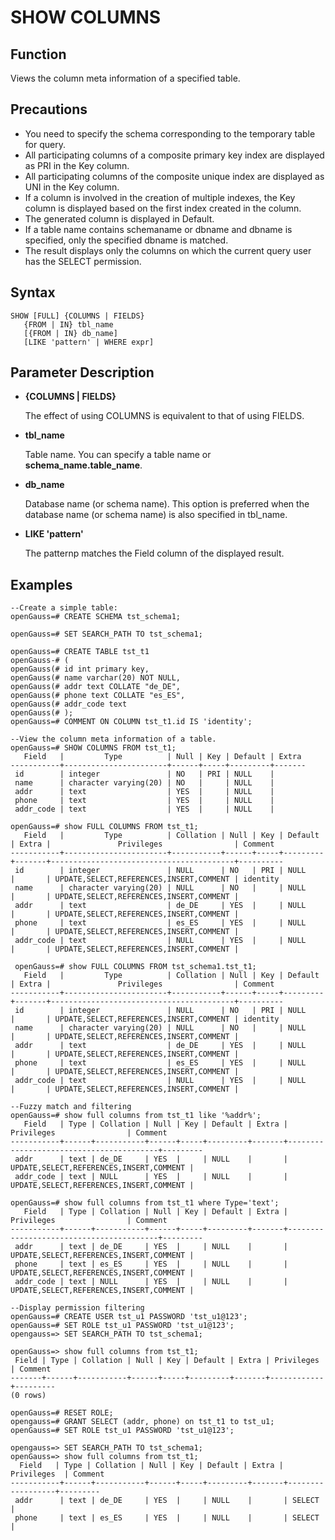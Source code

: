 # SHOW COLUMNS

## Function<a name="en-us_topic_0283137542_en-us_topic_0237122167_en-us_topic_0059778902_s86b6c9741c7741d3976c5e358e8d5486"></a>

Views the column meta information of a specified table.

## Precautions<a name="en-us_topic_0283137542_en-us_topic_0237122167_en-us_topic_0059778902_sdd2da7fe44624eb99ee77013ff96c6bd"></a>

- You need to specify the schema corresponding to the temporary table for query.
- All participating columns of a composite primary key index are displayed as PRI in the Key column.
- All participating columns of the composite unique index are displayed as UNI in the Key column.
- If a column is involved in the creation of multiple indexes, the Key column is displayed based on the first index created in the column.
- The generated column is displayed in Default.
- If a table name contains schemaname or dbname and dbname is specified, only the specified dbname is matched.
- The result displays only the columns on which the current query user has the SELECT permission.

## Syntax<a name="en-us_topic_0283137542_en-us_topic_0237122167_en-us_topic_0059778902_se242be9719f44731b261539dbd42d7b9"></a>

```
SHOW [FULL] {COLUMNS | FIELDS}
   {FROM | IN} tbl_name
   [{FROM | IN} db_name]
   [LIKE 'pattern' | WHERE expr]
```

## Parameter Description<a name="en-us_topic_0283137542_en-us_topic_0237122167_en-us_topic_0059778902_s06dfa4f09bfd4e0d9826a80e6a91b0a6"></a>

- **{COLUMNS | FIELDS}**

   The effect of using COLUMNS is equivalent to that of using FIELDS.

- **tbl_name**
  
   Table name. You can specify a table name or **schema\_name.table\_name**.

- **db_name**

   Database name (or schema name). This option is preferred when the database name (or schema name) is also specified in tbl\_name.

- **LIKE 'pattern'**

   The patternp matches the Field column of the displayed result.

## Examples<a name="en-us_topic_0283137542_en-us_topic_0237122167_en-us_topic_0059778902_sfff14489321642278317cf06cd89810d"></a>

```
--Create a simple table:
openGauss=# CREATE SCHEMA tst_schema1;

openGauss=# SET SEARCH_PATH TO tst_schema1;

openGauss=# CREATE TABLE tst_t1
openGauss-# (
openGauss(# id int primary key,
openGauss(# name varchar(20) NOT NULL,
openGauss(# addr text COLLATE "de_DE",
openGauss(# phone text COLLATE "es_ES",
openGauss(# addr_code text
openGauss(# );
openGauss=# COMMENT ON COLUMN tst_t1.id IS 'identity';

--View the column meta information of a table.
openGauss=# SHOW COLUMNS FROM tst_t1;
   Field   |         Type          | Null | Key | Default | Extra 
-----------+-----------------------+------+-----+---------+-------
 id        | integer               | NO   | PRI | NULL    | 
 name      | character varying(20) | NO   |     | NULL    | 
 addr      | text                  | YES  |     | NULL    | 
 phone     | text                  | YES  |     | NULL    | 
 addr_code | text                  | YES  |     | NULL    | 

openGauss=# show FULL COLUMNS FROM tst_t1;
   Field   |         Type          | Collation | Null | Key | Default | Extra |               Privileges                | Comment  
-----------+-----------------------+-----------+------+-----+---------+-------+-----------------------------------------+----------
 id        | integer               | NULL      | NO   | PRI | NULL    |       | UPDATE,SELECT,REFERENCES,INSERT,COMMENT | identity
 name      | character varying(20) | NULL      | NO   |     | NULL    |       | UPDATE,SELECT,REFERENCES,INSERT,COMMENT | 
 addr      | text                  | de_DE     | YES  |     | NULL    |       | UPDATE,SELECT,REFERENCES,INSERT,COMMENT | 
 phone     | text                  | es_ES     | YES  |     | NULL    |       | UPDATE,SELECT,REFERENCES,INSERT,COMMENT | 
 addr_code | text                  | NULL      | YES  |     | NULL    |       | UPDATE,SELECT,REFERENCES,INSERT,COMMENT | 
 
 openGauss=# show FULL COLUMNS FROM tst_schema1.tst_t1;
   Field   |         Type          | Collation | Null | Key | Default | Extra |               Privileges                | Comment  
-----------+-----------------------+-----------+------+-----+---------+-------+-----------------------------------------+----------
 id        | integer               | NULL      | NO   | PRI | NULL    |       | UPDATE,SELECT,REFERENCES,INSERT,COMMENT | identity
 name      | character varying(20) | NULL      | NO   |     | NULL    |       | UPDATE,SELECT,REFERENCES,INSERT,COMMENT | 
 addr      | text                  | de_DE     | YES  |     | NULL    |       | UPDATE,SELECT,REFERENCES,INSERT,COMMENT | 
 phone     | text                  | es_ES     | YES  |     | NULL    |       | UPDATE,SELECT,REFERENCES,INSERT,COMMENT | 
 addr_code | text                  | NULL      | YES  |     | NULL    |       | UPDATE,SELECT,REFERENCES,INSERT,COMMENT | 
 
--Fuzzy match and filtering
openGauss=# show full columns from tst_t1 like '%addr%';
   Field   | Type | Collation | Null | Key | Default | Extra |               Privileges                | Comment 
-----------+------+-----------+------+-----+---------+-------+-----------------------------------------+---------
 addr      | text | de_DE     | YES  |     | NULL    |       | UPDATE,SELECT,REFERENCES,INSERT,COMMENT | 
 addr_code | text | NULL      | YES  |     | NULL    |       | UPDATE,SELECT,REFERENCES,INSERT,COMMENT | 
 
openGauss=# show full columns from tst_t1 where Type='text';
   Field   | Type | Collation | Null | Key | Default | Extra |               Privileges                | Comment 
-----------+------+-----------+------+-----+---------+-------+-----------------------------------------+---------
 addr      | text | de_DE     | YES  |     | NULL    |       | UPDATE,SELECT,REFERENCES,INSERT,COMMENT | 
 phone     | text | es_ES     | YES  |     | NULL    |       | UPDATE,SELECT,REFERENCES,INSERT,COMMENT | 
 addr_code | text | NULL      | YES  |     | NULL    |       | UPDATE,SELECT,REFERENCES,INSERT,COMMENT | 

--Display permission filtering
openGauss=# CREATE USER tst_u1 PASSWORD 'tst_u1@123';
openGauss=# SET ROLE tst_u1 PASSWORD 'tst_u1@123';
opengauss=> SET SEARCH_PATH TO tst_schema1;

openGauss=> show full columns from tst_t1;
 Field | Type | Collation | Null | Key | Default | Extra | Privileges | Comment 
-------+------+-----------+------+-----+---------+-------+------------+---------
(0 rows)

openGauss=# RESET ROLE;
opengauss=# GRANT SELECT (addr, phone) on tst_t1 to tst_u1;
openGauss=# SET ROLE tst_u1 PASSWORD 'tst_u1@123';

opengauss=> SET SEARCH_PATH TO tst_schema1;
openGauss=> show full columns from tst_t1;
  Field   | Type | Collation | Null | Key | Default | Extra | Privileges  | Comment 
-----------+------+-----------+------+-----+---------+-------+------------------+---------
 addr      | text | de_DE     | YES  |     | NULL    |       | SELECT     | 
 phone     | text | es_ES     | YES  |     | NULL    |       | SELECT     | 
 
```
